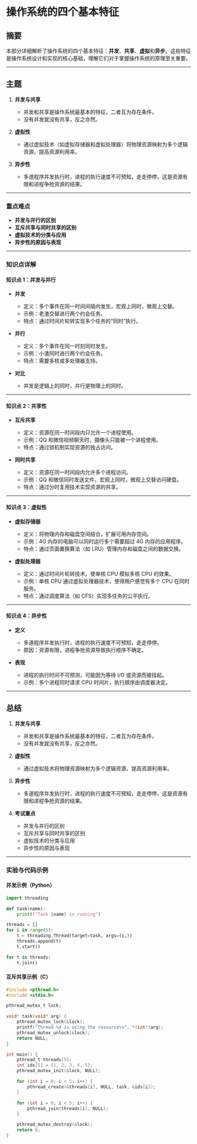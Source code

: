 # **操作系统的四个基本特征**

## **摘要**

本部分详细解析了操作系统的四个基本特征：**并发**、**共享**、**虚拟**和**异步**。这些特征是操作系统设计和实现的核心基础，理解它们对于掌握操作系统的原理至关重要。

---

## **主题**

1. **并发与共享**

   - 并发和共享是操作系统最基本的特征，二者互为存在条件。
   - 没有并发就没有共享，反之亦然。

2. **虚拟性**

   - 通过虚拟技术（如虚拟存储器和虚拟处理器）将物理资源映射为多个逻辑资源，提高资源利用率。

3. **异步性**
   - 多道程序并发执行时，进程的执行速度不可预知，走走停停，这是资源有限和进程争抢资源的结果。

---

### **重点难点**

- **并发与并行的区别**
- **互斥共享与同时共享的区别**
- **虚拟技术的分类与应用**
- **异步性的原因与表现**

---

### **知识点详解**

#### **知识点 1：并发与并行**

- **并发**

  - 定义：多个事件在同一时间间隔内发生，宏观上同时，微观上交替。
  - 示例：老渣交替进行两个约会任务。
  - 特点：通过时间片轮转实现多个任务的“同时”执行。

- **并行**

  - 定义：多个事件在同一时刻同时发生。
  - 示例：小渣同时进行两个约会任务。
  - 特点：需要多核或多处理器支持。

- **对比**
  - 并发是逻辑上的同时，并行是物理上的同时。

---

#### **知识点 2：共享性**

- **互斥共享**

  - 定义：资源在同一时间段内只允许一个进程使用。
  - 示例：QQ 和微信视频聊天时，摄像头只能被一个进程使用。
  - 特点：通过锁机制实现资源的独占访问。

- **同时共享**
  - 定义：资源在同一时间段内允许多个进程访问。
  - 示例：QQ 和微信同时发送文件，宏观上同时，微观上交替访问硬盘。
  - 特点：通过分时复用技术实现资源的共享。

---

#### **知识点 3：虚拟性**

- **虚拟存储器**

  - 定义：将物理内存和磁盘空间结合，扩展可用内存空间。
  - 示例：4G 内存的电脑可以同时运行多个需要超过 4G 内存的应用程序。
  - 特点：通过页面置换算法（如 LRU）管理内存和磁盘之间的数据交换。

- **虚拟处理器**
  - 定义：通过时间片轮转技术，使单核 CPU 模拟多核 CPU 的效果。
  - 示例：单核 CPU 通过虚拟处理器技术，使得用户感觉有多个 CPU 在同时服务。
  - 特点：通过调度算法（如 CFS）实现多任务的公平执行。

---

#### **知识点 4：异步性**

- **定义**

  - 多道程序并发执行时，进程的执行速度不可预知，走走停停。
  - 原因：资源有限，进程争抢资源导致执行顺序不确定。

- **表现**
  - 进程的执行时间不可预测，可能因为等待 I/O 或资源而被挂起。
  - 示例：多个进程同时请求 CPU 时间片，执行顺序由调度器决定。

---

## **总结**

1. **并发与共享**

   - 并发和共享是操作系统最基本的特征，二者互为存在条件。
   - 没有并发就没有共享，反之亦然。

2. **虚拟性**

   - 通过虚拟技术将物理资源映射为多个逻辑资源，提高资源利用率。

3. **异步性**

   - 多道程序并发执行时，进程的执行速度不可预知，走走停停，这是资源有限和进程争抢资源的结果。

4. **考试重点**
   - 并发与并行的区别
   - 互斥共享与同时共享的区别
   - 虚拟技术的分类与应用
   - 异步性的原因与表现

---

### **实验与代码示例**

#### **并发示例（Python）**

```python
import threading

def task(name):
    print(f"Task {name} is running")

threads = []
for i in range(5):
    t = threading.Thread(target=task, args=(i,))
    threads.append(t)
    t.start()

for t in threads:
    t.join()
```

#### **互斥共享示例（C）**

```c
#include <pthread.h>
#include <stdio.h>

pthread_mutex_t lock;

void* task(void* arg) {
    pthread_mutex_lock(&lock);
    printf("Thread %d is using the resource\n", *(int*)arg);
    pthread_mutex_unlock(&lock);
    return NULL;
}

int main() {
    pthread_t threads[5];
    int ids[5] = {1, 2, 3, 4, 5};
    pthread_mutex_init(&lock, NULL);

    for (int i = 0; i < 5; i++) {
        pthread_create(&threads[i], NULL, task, &ids[i]);
    }

    for (int i = 0; i < 5; i++) {
        pthread_join(threads[i], NULL);
    }

    pthread_mutex_destroy(&lock);
    return 0;
}
```
